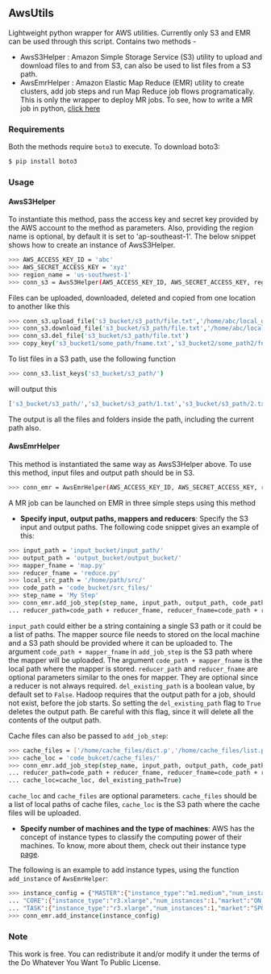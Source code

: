 ## AwsUtils

Lightweight python wrapper for AWS utilities. Currently only S3 and EMR can be used through this script. Contains two methods - 
 - AwsS3Helper : Amazon Simple Storage Service (S3) utility to upload and download files to and from S3, can also be used to list files from a S3 path.
 - AwsEmrHelper :  Amazon Elastic Map Reduce (EMR) utility to create clusters, add job steps and run Map Reduce job flows programatically. This is only the wrapper to deploy MR jobs. To see, how to write a MR job in python, [click here](https://github.com/amberm291/MatrixMultiplyMR)

### Requirements

Both the methods require `boto3` to execute. To download boto3: 

```bash
$ pip install boto3
```

### Usage

#### AwsS3Helper

To instantiate this method, pass the access key and secret key provided by the AWS account to the method as parameters. Also, providing the region name is optional, by default it is set to 'ap-southeast-1'. The below snippet shows how to create an instance of AwsS3Helper.

```bash
>>> AWS_ACCESS_KEY_ID = 'abc'
>>> AWS_SECRET_ACCESS_KEY = 'xyz'
>>> region_name = 'us-southwest-1'
>>> conn_s3 = AwsS3Helper(AWS_ACCESS_KEY_ID, AWS_SECRET_ACCESS_KEY, region_name=region_name)
```

Files can be uploaded, downloaded, deleted and copied from one location to another like this

```bash
>>> conn_s3.upload_file('s3_bucket/s3_path/file.txt','/home/abc/local_dir/file.txt')
>>> conn_s3.download_file('s3_bucket/s3_path/file.txt','/home/abc/local_dir/file.txt')
>>> conn_s3.del_file('s3_bucket/s3_path/file.txt')
>>> copy_key('s3_bucket1/some_path/fname.txt','s3_bucket2/some_path2/fname2.txt')
```

To list files in a S3 path, use the following function

```bash
>>> conn_s3.list_keys('s3_bucket/s3_path/')
```

will output this

```bash
['s3_bucket/s3_path/','s3_bucket/s3_path/1.txt','s3_bucket/s3_path/2.txt']
```

The output is all the files and folders inside the path, including the current path also.

#### AwsEmrHelper

This method is instantiated the same way as AwsS3Helper above. To use this method, input files and output path should be in S3.

```bash
>>> conn_emr = AwsEmrHelper(AWS_ACCESS_KEY_ID, AWS_SECRET_ACCESS_KEY, region_name=region_name)
```

A MR job can be launched on EMR in three simple steps using this method

- **Specify input, output paths, mappers and reducers**: Specify the S3 input and output paths. The following code snippet gives an example of this:

```bash
>>> input_path = 'input_bucket/input_path/'   
>>> output_path = 'output_bucket/output_bucket/'   
>>> mapper_fname = 'map.py'
>>> reducer_fname = 'reduce.py'
>>> local_src_path = '/home/path/src/'  
>>> code_path = 'code_bucket/src_files/'    
>>> step_name = 'My Step'  
>>> conn_emr.add_job_step(step_name, input_path, output_path, code_path + mapper_fname, local_src_path + mapper_fname, \\
... reducer_path=code_path + reducer_fname, reducer_fname=code_path + reducer_fname, del_existing_path=True)
```

`input_path` could either be a string containing a single S3 path or it could be a list of paths. The mapper source file needs to stored on the local machine and a S3 path should be provided where it can be uploaded to. The argument `code_path + mapper_fname` in `add_job_step` is the S3 path where the mapper will be uploaded. The argument `code_path + mapper_fname` is the local path where the mapper is stored. `reducer_path` and `reducer_fname` are optional parameters similar to the ones for mapper. They are optional since a reducer is not always required. `del_existing_path` is a boolean value, by default set to `False`. Hadoop requires that the output path for a job, should not exist, before the job starts. So setting the `del_existing_path` flag to `True` deletes the output path. Be careful with this flag, since it will delete all the contents of the output path.

Cache files can also be passed to `add_job_step`:

```bash
>>> cache_files = ['/home/cache_files/dict.p','/home/cache_files/list.p'] 
>>> cache_loc = 'code_bukcet/cache_files/'
>>> conn_emr.add_job_step(step_name, input_path, output_path, code_path + mapper_fname, local_src_path + mapper_fname,\\
... reducer_path=code_path + reducer_fname, reducer_fname=code_path + reducer_fname, cache_files=cache_files, \\
... cache_loc=cache_loc, del_existing_path=True)
```

`cache_loc` and `cache_files` are optional parameters. `cache_files` should be a list of local paths of cache files, `cache_loc` is the S3 path where the cache files will be uploaded.

- **Specify number of machines and the type of machines**: AWS has the concept of instance types to classify the computing power of their machines. To know, more about them, check out their instance type [page](https://aws.amazon.com/ec2/instance-types/).

The following is an example to add instance types, using the function `add_instance` of `AwsEmrHelper`:

```bash
>>> instance_config = {"MASTER":{"instance_type":"m1.medium","num_instances":1,"market":"ON_DEMAND","name":"Main Nodes"},\\
... "CORE":{"instance_type":"r3.xlarge","num_instances":1,"market":"ON_DEMAND","name":"Worker Nodes"},\\
... "TASK":{"instance_type":"r3.xlarge","num_instances":1,"market":"SPOT","name":"Worker Nodes","bid_multiplier":1.3}}
>>> conn_emr.add_instance(instance_config)
``` 

### Note

This work is free. You can redistribute it and/or modify it under the terms of the Do Whatever You Want To Public License.